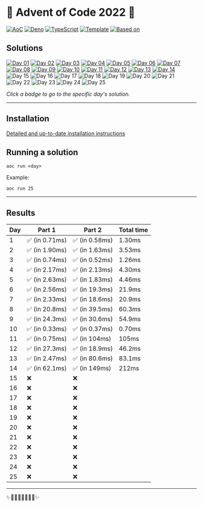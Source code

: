 <!-- Entries between SOLUTIONS and RESULTS tags are auto-generated -->
<!--useTabularResults=true-->

# 🎄 Advent of Code 2022 🎄

[![AoC](https://img.shields.io/badge/AoC-2022-blue.svg?style=flat-square)](https://adventofcode.com/)
[![Deno](https://img.shields.io/badge/Deno-1.28.1-blue.svg?style=flat-square)](https://deno.land/)
[![TypeScript](https://img.shields.io/badge/TypeScript-4.8.3-blue.svg?style=flat-square)](https://www.typescriptlang.org/)
[![Template](https://img.shields.io/badge/Template-deno--aoc-blue.svg?style=flat-square)](https://github.com/samplasion/deno-aoc) [![Based on](https://img.shields.io/badge/Based%20on-aocrunner-blue.svg?style=flat-square)](https://github.com/caderek/aocrunner)

## Solutions

<!--SOLUTIONS-->
[![Day 01](https://img.shields.io/badge/Day%2001-%E2%98%85%E2%98%85-brightgreen.svg?style=flat-square)](/src/day01)
[![Day 02](https://img.shields.io/badge/Day%2002-%E2%98%85%E2%98%85-brightgreen.svg?style=flat-square)](/src/day02)
[![Day 03](https://img.shields.io/badge/Day%2003-%E2%98%85%E2%98%85-brightgreen.svg?style=flat-square)](/src/day03)
[![Day 04](https://img.shields.io/badge/Day%2004-%E2%98%85%E2%98%85-brightgreen.svg?style=flat-square)](/src/day04)
[![Day 05](https://img.shields.io/badge/Day%2005-%E2%98%85%E2%98%85-brightgreen.svg?style=flat-square)](/src/day05)
[![Day 06](https://img.shields.io/badge/Day%2006-%E2%98%85%E2%98%85-brightgreen.svg?style=flat-square)](/src/day06)
[![Day 07](https://img.shields.io/badge/Day%2007-%E2%98%85%E2%98%85-brightgreen.svg?style=flat-square)](/src/day07)
[![Day 08](https://img.shields.io/badge/Day%2008-%E2%98%85%E2%98%85-brightgreen.svg?style=flat-square)](/src/day08)
[![Day 09](https://img.shields.io/badge/Day%2009-%E2%98%85%E2%98%85-brightgreen.svg?style=flat-square)](/src/day09)
[![Day 10](https://img.shields.io/badge/Day%2010-%E2%98%85%E2%98%85-brightgreen.svg?style=flat-square)](/src/day10)
[![Day 11](https://img.shields.io/badge/Day%2011-%E2%98%85%E2%98%85-brightgreen.svg?style=flat-square)](/src/day11)
[![Day 12](https://img.shields.io/badge/Day%2012-%E2%98%85%E2%98%85-brightgreen.svg?style=flat-square)](/src/day12)
[![Day 13](https://img.shields.io/badge/Day%2013-%E2%98%85%E2%98%85-brightgreen.svg?style=flat-square)](/src/day13)
[![Day 14](https://img.shields.io/badge/Day%2014-%E2%98%85%E2%98%85-brightgreen.svg?style=flat-square)](/src/day14)
![Day 15](https://img.shields.io/badge/Day%2015-%E2%98%86%E2%98%86-lightgrey.svg?style=flat-square)
![Day 16](https://img.shields.io/badge/Day%2016-%E2%98%86%E2%98%86-lightgrey.svg?style=flat-square)
![Day 17](https://img.shields.io/badge/Day%2017-%E2%98%86%E2%98%86-lightgrey.svg?style=flat-square)
![Day 18](https://img.shields.io/badge/Day%2018-%E2%98%86%E2%98%86-lightgrey.svg?style=flat-square)
![Day 19](https://img.shields.io/badge/Day%2019-%E2%98%86%E2%98%86-lightgrey.svg?style=flat-square)
![Day 20](https://img.shields.io/badge/Day%2020-%E2%98%86%E2%98%86-lightgrey.svg?style=flat-square)
![Day 21](https://img.shields.io/badge/Day%2021-%E2%98%86%E2%98%86-lightgrey.svg?style=flat-square)
![Day 22](https://img.shields.io/badge/Day%2022-%E2%98%86%E2%98%86-lightgrey.svg?style=flat-square)
![Day 23](https://img.shields.io/badge/Day%2023-%E2%98%86%E2%98%86-lightgrey.svg?style=flat-square)
![Day 24](https://img.shields.io/badge/Day%2024-%E2%98%86%E2%98%86-lightgrey.svg?style=flat-square)
![Day 25](https://img.shields.io/badge/Day%2025-%E2%98%86%E2%98%86-lightgrey.svg?style=flat-square)
<!--/SOLUTIONS-->

_Click a badge to go to the specific day's solution._

---

## Installation

[Detailed and up-to-date installation instructions](https://github.com/samplasion/deno-aoc)

## Running a solution

```
aoc run <day>
```

Example:

```
aoc run 25
```

---

## Results

<!--RESULTS-->
| Day  | Part 1 | Part 2 | Total time |
|------|--------|--------|------------|
|  1  | ✅ (in 0.71ms) | ✅ (in 0.58ms) | 1.30ms |
|  2  | ✅ (in 1.90ms) | ✅ (in 1.63ms) | 3.53ms |
|  3  | ✅ (in 0.74ms) | ✅ (in 0.52ms) | 1.26ms |
|  4  | ✅ (in 2.17ms) | ✅ (in 2.13ms) | 4.30ms |
|  5  | ✅ (in 2.63ms) | ✅ (in 1.83ms) | 4.46ms |
|  6  | ✅ (in 2.56ms) | ✅ (in 19.3ms) | 21.9ms |
|  7  | ✅ (in 2.33ms) | ✅ (in 18.6ms) | 20.9ms |
|  8  | ✅ (in 20.8ms) | ✅ (in 39.5ms) | 60.3ms |
|  9  | ✅ (in 24.3ms) | ✅ (in 30.6ms) | 54.9ms |
|  10  | ✅ (in 0.33ms) | ✅ (in 0.37ms) | 0.70ms |
|  11  | ✅ (in 0.75ms) | ✅ (in 104ms) | 105ms |
|  12  | ✅ (in 27.3ms) | ✅ (in 18.9ms) | 46.2ms |
|  13  | ✅ (in 2.47ms) | ✅ (in 80.6ms) | 83.1ms |
|  14  | ✅ (in 62.1ms) | ✅ (in 149ms) | 212ms |
|  15  | ❌ | ❌ |  |
|  16  | ❌ | ❌ |  |
|  17  | ❌ | ❌ |  |
|  18  | ❌ | ❌ |  |
|  19  | ❌ | ❌ |  |
|  20  | ❌ | ❌ |  |
|  21  | ❌ | ❌ |  |
|  22  | ❌ | ❌ |  |
|  23  | ❌ | ❌ |  |
|  24  | ❌ | ❌ |  |
|  25  | ❌ | ❌ |  |
<!--/RESULTS-->

---

✨🎄🎁🎄🎅🎄🎁🎄✨